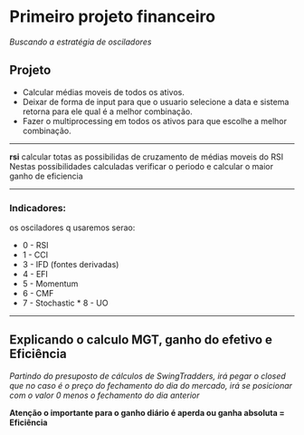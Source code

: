 # Primeiro projeto financeiro

*Buscando a estratégia de osciladores*

## Projeto 

- Calcular médias moveis de todos os ativos.
- Deixar de forma de input para que o usuario selecione a data e sistema retorna para ele qual é a melhor combinação.
- Fazer o multiprocessing em todos os ativos para que escolhe a melhor combinação.

---

**rsi** 
calcular totas as possibilidas de cruzamento de médias moveis do RSI 
Nestas possibilidades calculadas verificar o periodo e calcular o maior ganho de eficiencia

---
### Indicadores:
os osciladores q usaremos serao:
* 0 - RSI
* 1 - CCI
* 3 - IFD (fontes derivadas)
* 4 - EFI
* 5 - Momentum
* 6 - CMF
* 7 - Stochastic
* 8 - UO

---
## Explicando o calculo MGT, ganho do efetivo e Eficiência

*Partindo do presuposto de cálculos de SwingTradders, irá pegar o closed que no caso é o preço do fechamento do dia do mercado, irá se posicionar com o valor 0 menos o fechamento do dia anterior*

**Atenção o importante para o ganho diário é aperda ou ganha absoluta =  Eficiência**

